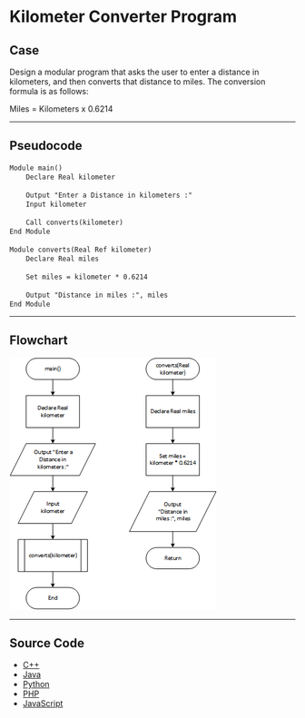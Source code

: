 # Kilometer Converter Program

## Case

Design a modular program that asks the user to enter a distance in kilometers, and then converts that distance to miles. The conversion formula is as follows:

Miles = Kilometers x 0.6214

<hr>

## Pseudocode

```
Module main()
    Declare Real kilometer

    Output "Enter a Distance in kilometers :"
    Input kilometer

    Call converts(kilometer)
End Module

Module converts(Real Ref kilometer)
    Declare Real miles

    Set miles = kilometer * 0.6214

    Output "Distance in miles :", miles
End Module
```

<hr>

## Flowchart

<img src="kilometerConverterFlowchart.png"  >

<hr>

## Source Code

- [C++](kilometerConverter.cpp)
- [Java](kilometerConverter.java)
- [Python](kilometerConverter.py)
- [PHP](kilometerConverter.php)
- [JavaScript](kilometerConverter.js)
